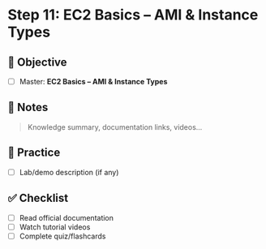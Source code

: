# Step 11: EC2 Basics – AMI & Instance Types

## 🎯 Objective
- [ ] Master: **EC2 Basics – AMI & Instance Types**

## 📘 Notes
> Knowledge summary, documentation links, videos...

## 🧪 Practice
- [ ] Lab/demo description (if any)

## ✅ Checklist
- [ ] Read official documentation
- [ ] Watch tutorial videos
- [ ] Complete quiz/flashcards

